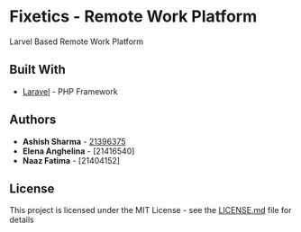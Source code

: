 # Fixetics - Remote Work Platform

Larvel Based Remote Work Platform 

## Built With

* [Laravel](https://laravel.com/) - PHP Framework


## Authors

* **Ashish Sharma** - [21396375](http://www.ashishsharma.in)
* **Elena Anghelina** - [21416540]
* **Naaz Fatima** - [21404152]


## License

This project is licensed under the MIT License - see the [LICENSE.md](LICENSE.md) file for details
